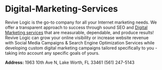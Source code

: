 # Digital-Marketing-Services
Revive Logic is the go-to company for all your Internet marketing needs. We offer a transparent approach to success through sound SEO and <a href="https://revivelogic.com">Digital Marketing services</a> that are measurable, dependable, and produce results! Revive Logic can grow your online visibility or increase website revenue with Social Media Campaigns &amp; Search Engine Optimization Services while developing custom digital marketing campaigns tailored specifically to you - taking into account any specific goals of yours.

<p><b>Address:</b> 
1963 10th Ave N,
Lake Worth, FL 33461
(561) 247-5143</p>


